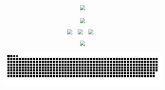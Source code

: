 <div align="center">
  
  <!-- dynamic typing effect 动态打字效果 -->

  <h1 align="center">
    <a href="https://starchen.top/">
      <img src="https://readme-typing-svg.herokuapp.com/?lines=前途似海，来日方长！&center=true&size=27">
    </a>
  </h1>
  
  <!-- 个人图片 -->
  <picture>
    <source media="(prefers-color-scheme: dark)" srcset="http://starchen.top/picture/storage/app/uploads/2024/02/19/65d2e6f64d111.jpg" />
    <source media="(prefers-color-scheme: light)" srcset="http://starchen.top/picture/storage/app/uploads/2024/02/19/65d2e6f64d111.jpg" height="225px" />
    <img src="http://starchen.top/picture/storage/app/uploads/2024/02/19/65d2e6f64d111.jpg" />
  </picture>

  <!-- for beauty 留个空行好看点 -->
  <div>&nbsp;</div>

  <!-- profile logo 个人资料徽标 -->
  <div>
    <a href="https://blog.starchen.top/"><img src="https://img.shields.io/badge/Website-博客-blue" /></a>&emsp;
    <a href="https://starchen.top/guanzhu.html"><img src="https://img.shields.io/badge/WeChat-微信-07c160" /></a>&emsp;
    <a href="https://space.bilibili.com/353836551"><img src="https://img.shields.io/badge/Bilibili-B站-ff69b4" /></a>&emsp;
  <div>&nbsp;</div>
  <img src="https://quotes-github-readme.vercel.app/api?type=horizontal&theme=dark" />
</div></br>
  <!-- 贪吃蛇 -->
    <div align="center">
    <img src="https://raw.githubusercontent.com/Pstarchen/Pstarchen/output/github-contribution-grid-snake.svg" />
    </div>
